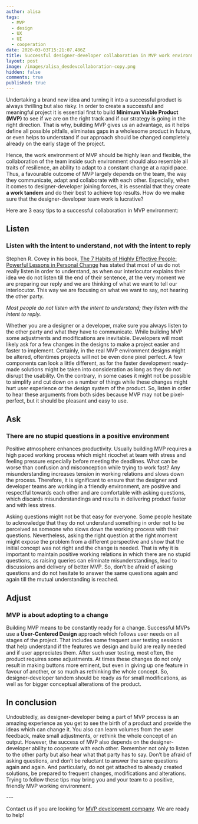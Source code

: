 ```yaml
---
author: alisa
tags:
  - MVP
  - design
  - UX
  - UI
  - cooperation
date: 2020-03-03T15:21:07.486Z
title: Successful designer-developer collaboration in MVP work environment
layout: post
image: /images/alisa_desdevcollaboration-copy.png
hidden: false
comments: true
published: true
---
```

Undertaking a brand new idea and turning it into a successful product is always thrilling but also risky. In order to create a successful and meaningful project it is essential first to build **Minimum Viable Product (MVP)** to see if we are on the right track and if our strategy is going in the right direction. That is why, building MVP gives us an advantage, as it helps define all possible pitfalls, eliminates gaps in a wholesome product in future, or even helps to understand if our approach should be changed completely already on the early stage of the project. 

Hence, the work environment of MVP should be highly lean and flexible, the collaboration of the team inside such environment should also resemble all traits of resilience, an ability to adapt to a constant change at a rapid pace. Thus, a favourable outcome of MVP largely depends on the team, the way they communicate, adapt and collaborate with each other. Especially, when it comes to designer-developer joining forces, it is essential that they create **a work tandem** and do their best to achieve top results. How do we make sure that the designer-developer team work is lucrative? 

Here are 3 easy tips to a successful collaboration in MVP environment: 

## Listen

### Listen with the intent to understand, not with the intent to reply

Stephen R. Covey in his book, [The 7 Habits of Highly Effective People: Powerful Lessons in Personal Change](https://www.goodreads.com/work/quotes/6277-the-7-habits-of-highly-effective-people) has stated that most of us do not really listen in order to understand, as when our interlocutor explains their idea we do not listen till the end of their sentence, at the very moment we are preparing our reply and we are thinking of what we want to tell our interlocutor. This way we are focusing on what we want to say, not hearing the other party.

*Most people do not listen with the intent to understand; they listen with the intent to reply.*

Whether you are a designer or a developer, make sure you always listen to the other party and what they have to communicate. While building MVP some adjustments and modifications are inevitable. Developers will most likely ask for a few changes in the designs to make a project easier and faster to implement. Certainly, in the real MVP environment designs might be altered, oftentimes projects will not be even done pixel perfect. A few components can look a little different, as for the faster development ready-made solutions might be taken into consideration as long as they do not disrupt the usability. On the contrary, in some cases it might not be possible to simplify and cut down on a number of things while these changes might hurt user experience or the design system of the product. So, listen in order to hear these arguments from both sides because MVP may not be pixel-perfect, but it should be pleasant and easy to use. 

## Ask

### There are no stupid questions in a positive environment

Positive atmosphere enhances productivity. Usually building MVP requires a high paced working process which might ricochet at team with stress and feeling pressure especially before meeting the deadlines. What can be worse than confusion and misconception while trying to work fast? Any misunderstanding increases tension in working relations and slows down the process. Therefore, it is significant to ensure that the designer and developer teams are  working in a friendly environment, are positive and respectful towards each other and are comfortable with asking questions, which discards misunderstandings and results in delivering product faster and with less stress.

Asking questions might not be that easy for everyone. Some people hesitate to acknowledge that they do not understand something in order not to be perceived as someone who slows down the working process with their questions. Nevertheless, asking the right question at the right moment might expose the problem from a different perspective and show that the initial concept was not right and the change is needed. That is why it is important to maintain positive working relations in which there are no stupid questions, as raising queries can eliminate misunderstandings, lead to discussions and delivery of better MVP.  So, don’t be afraid of asking questions and do not hesitate to answer the same questions again and again till the mutual understanding is reached.

## Adjust

### MVP is about adopting to a change

Building MVP means to be constantly ready for a change. Successful MVPs use a **User-Centered Design** approach which follows user needs on all stages of the project. That includes some frequent user testing sessions that help understand if the features we design and build are really needed and if user appreciates them. After such user testing, most often, the product requires some adjustments. At times these changes do not only result in making buttons more eminent, but even in giving up one feature in favour of another, or so much as rethinking the whole concept. So, designer-developer tandem should be ready as for small modifications, as well as for bigger conceptual alterations of the product. 

## In conclusion

Undoubtedly, as designer-developer being a part of MVP process is an amazing experience as you get to see the birth of a product and provide the ideas which can change it. You also can learn volumes from the user feedback, make small adjustments, or rethink the whole concept of an output. However, the success of MVP also depends on the designer-developer ability to cooperate with each other. Remember not only to listen to the other party but also hear what that party has to say. Don’t be afraid of asking questions, and don’t be reluctant to answer the same questions again and again. And particularly, do not get attached to already created solutions, be prepared to frequent changes, modifications and alterations. Trying to follow these tips may bring you and your team to a positive, friendly MVP working environment.

\---

Contact us if you are looking for [MVP development company](/our-areas/mvp-development). [](/our-areas/mvp-development)We are ready to help!